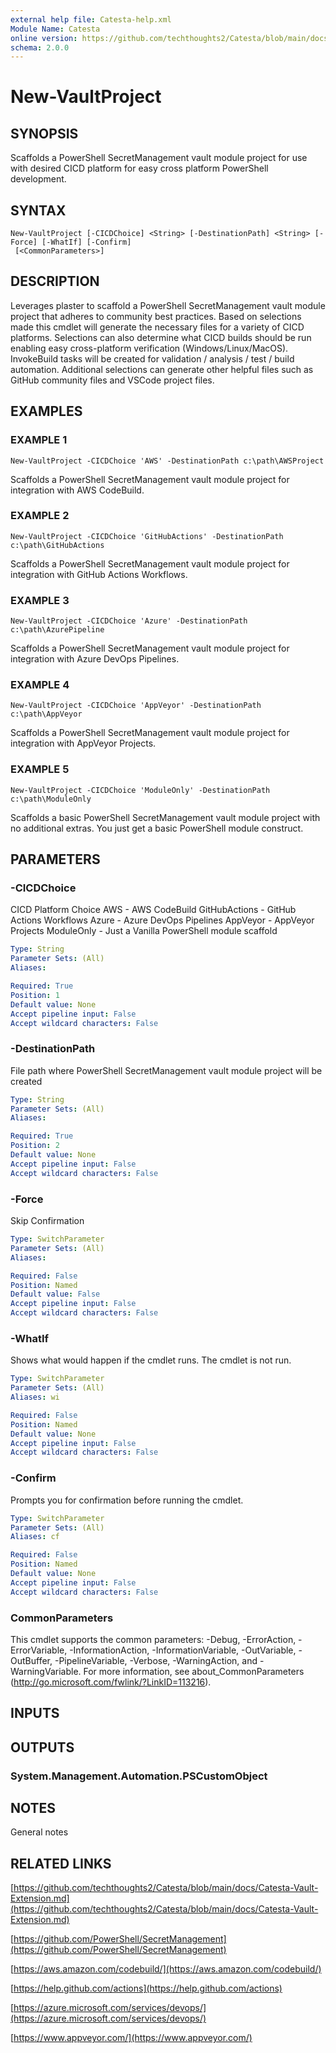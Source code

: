 ```yaml
---
external help file: Catesta-help.xml
Module Name: Catesta
online version: https://github.com/techthoughts2/Catesta/blob/main/docs/Catesta-Vault-Extension.md
schema: 2.0.0
---
```


# New-VaultProject

## SYNOPSIS
Scaffolds a PowerShell SecretManagement vault module project for use with desired CICD platform for easy cross platform PowerShell development.

## SYNTAX

```
New-VaultProject [-CICDChoice] <String> [-DestinationPath] <String> [-Force] [-WhatIf] [-Confirm]
 [<CommonParameters>]
```

## DESCRIPTION
Leverages plaster to scaffold a PowerShell SecretManagement vault module project that adheres to community best practices.
Based on selections made this cmdlet will generate the necessary files for a variety of CICD platforms.
Selections can also determine what CICD builds should be run enabling easy cross-platform verification (Windows/Linux/MacOS).
InvokeBuild tasks will be created for validation / analysis / test / build automation.
Additional selections can generate other helpful files such as GitHub community files and VSCode project files.

## EXAMPLES

### EXAMPLE 1
```
New-VaultProject -CICDChoice 'AWS' -DestinationPath c:\path\AWSProject
```

Scaffolds a PowerShell SecretManagement vault module project for integration with AWS CodeBuild.

### EXAMPLE 2
```
New-VaultProject -CICDChoice 'GitHubActions' -DestinationPath c:\path\GitHubActions
```

Scaffolds a PowerShell SecretManagement vault module project for integration with GitHub Actions Workflows.

### EXAMPLE 3
```
New-VaultProject -CICDChoice 'Azure' -DestinationPath c:\path\AzurePipeline
```

Scaffolds a PowerShell SecretManagement vault module project for integration with Azure DevOps Pipelines.

### EXAMPLE 4
```
New-VaultProject -CICDChoice 'AppVeyor' -DestinationPath c:\path\AppVeyor
```

Scaffolds a PowerShell SecretManagement vault module project for integration with AppVeyor Projects.

### EXAMPLE 5
```
New-VaultProject -CICDChoice 'ModuleOnly' -DestinationPath c:\path\ModuleOnly
```

Scaffolds a basic PowerShell SecretManagement vault module project with no additional extras.
You just get a basic PowerShell module construct.

## PARAMETERS

### -CICDChoice
CICD Platform Choice
AWS - AWS CodeBuild
GitHubActions - GitHub Actions Workflows
Azure - Azure DevOps Pipelines
AppVeyor - AppVeyor Projects
ModuleOnly - Just a Vanilla PowerShell module scaffold

```yaml
Type: String
Parameter Sets: (All)
Aliases:

Required: True
Position: 1
Default value: None
Accept pipeline input: False
Accept wildcard characters: False
```

### -DestinationPath
File path where PowerShell SecretManagement vault module project will be created

```yaml
Type: String
Parameter Sets: (All)
Aliases:

Required: True
Position: 2
Default value: None
Accept pipeline input: False
Accept wildcard characters: False
```

### -Force
Skip Confirmation

```yaml
Type: SwitchParameter
Parameter Sets: (All)
Aliases:

Required: False
Position: Named
Default value: False
Accept pipeline input: False
Accept wildcard characters: False
```

### -WhatIf
Shows what would happen if the cmdlet runs.
The cmdlet is not run.

```yaml
Type: SwitchParameter
Parameter Sets: (All)
Aliases: wi

Required: False
Position: Named
Default value: None
Accept pipeline input: False
Accept wildcard characters: False
```

### -Confirm
Prompts you for confirmation before running the cmdlet.

```yaml
Type: SwitchParameter
Parameter Sets: (All)
Aliases: cf

Required: False
Position: Named
Default value: None
Accept pipeline input: False
Accept wildcard characters: False
```

### CommonParameters
This cmdlet supports the common parameters: -Debug, -ErrorAction, -ErrorVariable, -InformationAction, -InformationVariable, -OutVariable, -OutBuffer, -PipelineVariable, -Verbose, -WarningAction, and -WarningVariable.
For more information, see about_CommonParameters (http://go.microsoft.com/fwlink/?LinkID=113216).

## INPUTS

## OUTPUTS

### System.Management.Automation.PSCustomObject
## NOTES
General notes

## RELATED LINKS

[https://github.com/techthoughts2/Catesta/blob/main/docs/Catesta-Vault-Extension.md](https://github.com/techthoughts2/Catesta/blob/main/docs/Catesta-Vault-Extension.md)

[https://github.com/PowerShell/SecretManagement](https://github.com/PowerShell/SecretManagement)

[https://aws.amazon.com/codebuild/](https://aws.amazon.com/codebuild/)

[https://help.github.com/actions](https://help.github.com/actions)

[https://azure.microsoft.com/services/devops/](https://azure.microsoft.com/services/devops/)

[https://www.appveyor.com/](https://www.appveyor.com/)

